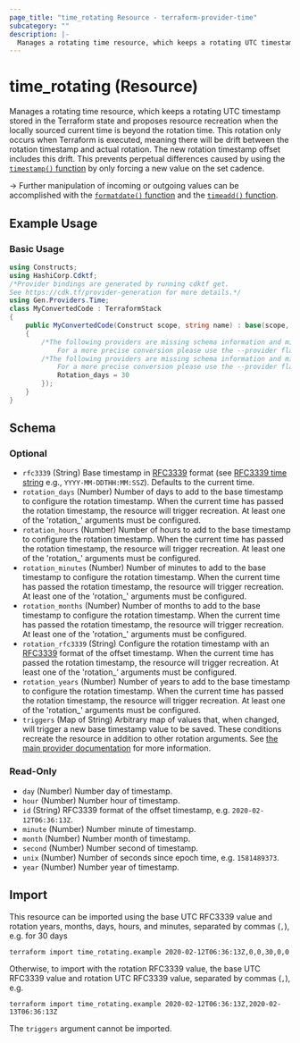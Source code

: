 ```yaml
---
page_title: "time_rotating Resource - terraform-provider-time"
subcategory: ""
description: |-
  Manages a rotating time resource, which keeps a rotating UTC timestamp stored in the Terraform state and proposes resource recreation when the locally sourced current time is beyond the rotation time. This rotation only occurs when Terraform is executed, meaning there will be drift between the rotation timestamp and actual rotation. The new rotation timestamp offset includes this drift. This prevents perpetual differences caused by using the timestamp() function https://www.terraform.io/docs/configuration/functions/timestamp.html by only forcing a new value on the set cadence.
---
```


# time_rotating (Resource)

Manages a rotating time resource, which keeps a rotating UTC timestamp stored in the Terraform state and proposes resource recreation when the locally sourced current time is beyond the rotation time. This rotation only occurs when Terraform is executed, meaning there will be drift between the rotation timestamp and actual rotation. The new rotation timestamp offset includes this drift. This prevents perpetual differences caused by using the [`timestamp()` function](https://www.terraform.io/docs/configuration/functions/timestamp.html) by only forcing a new value on the set cadence.

-> Further manipulation of incoming or outgoing values can be accomplished with the [`formatdate()` function](https://www.terraform.io/docs/configuration/functions/formatdate.html) and the [`timeadd()` function](https://www.terraform.io/docs/configuration/functions/timeadd.html).

## Example Usage

### Basic Usage

```csharp
using Constructs;
using HashiCorp.Cdktf;
/*Provider bindings are generated by running cdktf get.
See https://cdk.tf/provider-generation for more details.*/
using Gen.Providers.Time;
class MyConvertedCode : TerraformStack
{
    public MyConvertedCode(Construct scope, string name) : base(scope, name)
    {
        /*The following providers are missing schema information and might need manual adjustments to synthesize correctly: time.
            For a more precise conversion please use the --provider flag in convert.*/
        /*The following providers are missing schema information and might need manual adjustments to synthesize correctly: time.
            For a more precise conversion please use the --provider flag in convert.*/new Rotating.Rotating(this, "example", new Struct {
            Rotation_days = 30
        });
    }
}
```

<!-- schema generated by tfplugindocs -->
## Schema

### Optional

- `rfc3339` (String) Base timestamp in [RFC3339](https://datatracker.ietf.org/doc/html/rfc3339#section-5.8) format (see [RFC3339 time string](https://tools.ietf.org/html/rfc3339#section-5.8) e.g., `YYYY-MM-DDTHH:MM:SSZ`). Defaults to the current time.
- `rotation_days` (Number) Number of days to add to the base timestamp to configure the rotation timestamp. When the current time has passed the rotation timestamp, the resource will trigger recreation. At least one of the 'rotation_' arguments must be configured.
- `rotation_hours` (Number) Number of hours to add to the base timestamp to configure the rotation timestamp. When the current time has passed the rotation timestamp, the resource will trigger recreation. At least one of the 'rotation_' arguments must be configured.
- `rotation_minutes` (Number) Number of minutes to add to the base timestamp to configure the rotation timestamp. When the current time has passed the rotation timestamp, the resource will trigger recreation. At least one of the 'rotation_' arguments must be configured.
- `rotation_months` (Number) Number of months to add to the base timestamp to configure the rotation timestamp. When the current time has passed the rotation timestamp, the resource will trigger recreation. At least one of the 'rotation_' arguments must be configured.
- `rotation_rfc3339` (String) Configure the rotation timestamp with an [RFC3339](https://datatracker.ietf.org/doc/html/rfc3339#section-5.8) format of the offset timestamp. When the current time has passed the rotation timestamp, the resource will trigger recreation. At least one of the 'rotation_' arguments must be configured.
- `rotation_years` (Number) Number of years to add to the base timestamp to configure the rotation timestamp. When the current time has passed the rotation timestamp, the resource will trigger recreation. At least one of the 'rotation_' arguments must be configured.
- `triggers` (Map of String) Arbitrary map of values that, when changed, will trigger a new base timestamp value to be saved. These conditions recreate the resource in addition to other rotation arguments. See [the main provider documentation](../index.md) for more information.

### Read-Only

- `day` (Number) Number day of timestamp.
- `hour` (Number) Number hour of timestamp.
- `id` (String) RFC3339 format of the offset timestamp, e.g. `2020-02-12T06:36:13Z`.
- `minute` (Number) Number minute of timestamp.
- `month` (Number) Number month of timestamp.
- `second` (Number) Number second of timestamp.
- `unix` (Number) Number of seconds since epoch time, e.g. `1581489373`.
- `year` (Number) Number year of timestamp.

## Import

This resource can be imported using the base UTC RFC3339 value and rotation years, months, days, hours, and minutes, separated by commas (`,`), e.g. for 30 days

```shell
terraform import time_rotating.example 2020-02-12T06:36:13Z,0,0,30,0,0
```

Otherwise, to import with the rotation RFC3339 value, the base UTC RFC3339 value and rotation UTC RFC3339 value, separated by commas (`,`), e.g.

```shell
terraform import time_rotating.example 2020-02-12T06:36:13Z,2020-02-13T06:36:13Z
```

The `triggers` argument cannot be imported.

<!-- cache-key: cdktf-0.17.0-pre.9 input-d32509301852f18a49a73d0812782d260e0436ef99f8eb55de1f7f5955d344fa -->